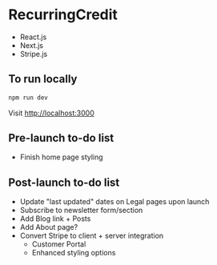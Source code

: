 # RecurringCredit

- React.js
- Next.js
- Stripe.js

## To run locally

```bash
npm run dev
```

Visit [http://localhost:3000](http://localhost:3000)

## Pre-launch to-do list

- Finish home page styling

## Post-launch to-do list

- Update "last updated" dates on Legal pages upon launch
- Subscribe to newsletter form/section
- Add Blog link + Posts
- Add About page?
- Convert Stripe to client + server integration
  - Customer Portal
  - Enhanced styling options
